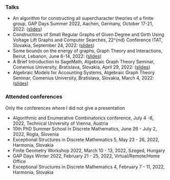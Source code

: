 ### Talks
- An algorithm for constructing all supercharacter theories of a finite group, GAP Days Summer 2022, Aachen, Germany, October 17-21, 2022: (<a href="https://fkmoftakhar.github.io/Conferences/gapdays.pdf">slides</a>)
- Constructions of Small Regular Graphs of Given Degree and Girth Using Voltage Lift Graphs and Computer Searches, 22^{nd} Conference ITAT, Slovakia, September 24, 2022: (<a href="https://fkmoftakhar.github.io/Conferences/ITAT.pdf">slides</a>)
- Some bounds on the energy of graphs, Graph Theory and Interactions, Beirut, Lebanon, June 6-14, 2022: (<a href="[url](https://fkmoftakhar.github.io/Conferences/CIMPA.pdf)">slides</a>)
- A Brief Introduction to SageMath, Algebraic Graph Theory Seminar, Comenius University, Bratislava, Slovakia, April 29, 2022: (<a href="https://fkmoftakhar.github.io/Conferences/sage.html">slides</a>)
- Algebraic Models for Accounting Systems, Algebraic Graph Theory Seminar, Comenius University, Bratislava, Slovakia, March 4, 2022: (<a href="https://fkmoftakhar.github.io/Conferences/Friday-March-2022.pdf">slides</a>)

### Attended conferences
Only the conferences where I did not give a presentation <br>
- Algorithmic and Enumerative Combinatorics conference, July 4 -8, 2022, Technical University of Vienna, Austria
- 10th PhD Summer School in Discrete Mathematics, June 26 - July 2, 2022, Rogla, Slovenia
- Exceptional Structures in Discrete Mathematics 5, May 23 - 26, 2022, Harmonia, Slovakia
- Finite Geometry Workshop 2022, March 10 - 13, 2022, Szeged, Hungary
- GAP Days Winter 2022, February 21 - 25, 2022, Virtual/Remote/Home Office
- Exceptional Structures in Discrete Mathematics 4, February 7 - 11, 2022, Harmonia, Slovakia

